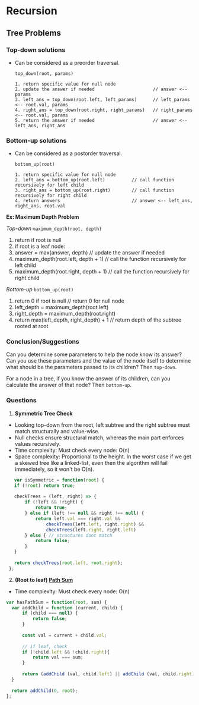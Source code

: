 # Recursion

## Tree Problems

### Top-down solutions
* Can be considered as a preorder traversal. 

  `top_down(root, params)`
  ```
  1. return specific value for null node
  2. update the answer if needed                      // answer <-- params
  3. left_ans = top_down(root.left, left_params)      // left_params <-- root.val, params
  4. right_ans = top_down(root.right, right_params)   // right_params <-- root.val, params 
  5. return the answer if needed                      // answer <-- left_ans, right_ans
  ```
  
### Bottom-up solutions
* Can be considered as a postorder traversal. 


  `bottom_up(root)`
  ```
  1. return specific value for null node
  2. left_ans = bottom_up(root.left)          // call function recursively for left child
  3. right_ans = bottom_up(root.right)        // call function recursively for right child
  4. return answers                           // answer <-- left_ans, right_ans, root.val
  ```

**Ex: Maximum Depth Problem**

*Top-down*
`maximum_depth(root, depth)`
1. return if root is null
2. if root is a leaf node:
3. answer = max(answer, depth)         // update the answer if needed
4. maximum_depth(root.left, depth + 1)      // call the function recursively for left child
5. maximum_depth(root.right, depth + 1)     // call the function recursively for right child

*Bottom-up*
`bottom_up(root)`
1. return 0 if root is null                 // return 0 for null node
2. left_depth = maximum_depth(root.left)
3. right_depth = maximum_depth(root.right)
4. return max(left_depth, right_depth) + 1  // return depth of the subtree rooted at root

### Conclusion/Suggestions
Can you determine some parameters to help the node know its answer? 
Can you use these parameters and the value of the node itself to determine what should be the parameters passed to its children?
Then `top-down`.

For a node in a tree, if you know the answer of its children, can you calculate the answer of that node? Then `bottom-up`.

### Questions
1. **Symmetric Tree Check**
  * Looking top-down from the root, left subtree and the right subtree must match structurally and value-wise.
  * Null checks ensure structural match, whereas the main part enforces values recursively.
  * Time complexity: Must check every node: O(n)
  * Space complexity: Proportional to the height. In the worst case if we get a skewed tree like a linked-list, even then the algorithm will fail immediately, so it won't be O(n).
 ```javascript
    var isSymmetric = function(root) {
    if (!root) return true;
    
    checkTrees = (left, right) => {
        if (!left && !right) {
            return true;
        } else if (left !== null && right !== null) {
            return left.val === right.val &&
                checkTrees(left.left, right.right) &&
                checkTrees(left.right, right.left)
        } else { // structures dont match
            return false;
        }
    }
    
    return checkTrees(root.left, root.right);
  }; 
  ```
2. **(Root to leaf) [Path Sum](https://leetcode.com/problems/path-sum/)**
  * Time complexity: Must check every node: O(n)
  ```javascript
  var hasPathSum = function(root, sum) {
    var addChild = function (current, child) {
        if (child === null) {
            return false;
        }
        
        const val = current + child.val;
        
        // if leaf, check
        if (!child.left && !child.right){
            return val === sum;
        }
        
        return (addChild (val, child.left) || addChild (val, child.right))
    }
    
    return addChild(0, root);
  };
  ```
